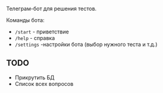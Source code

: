 Телеграм-бот для решения тестов.

Команды бота:

- `/start` - приветствие
- `/help` - справка
- `/settings` -настройки бота (выбор нужного теста и т.д.)


## TODO

- Прикрутить БД
- Список всех вопросов


